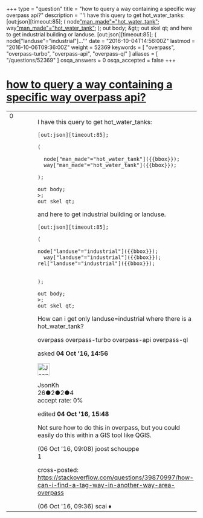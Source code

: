 +++
type = "question"
title = "how to query a way containing a specific way overpass api?"
description = '''I have this query to get hot_water_tanks: [out:json][timeout:85];  (   node[&quot;man_made&quot;=&quot;hot_water_tank&quot;]({{bbox}});  way[&quot;man_made&quot;=&quot;hot_water_tank&quot;]({{bbox}});  );  out body; &amp;gt;; out skel qt;  and here to get industrial building or landuse. [out:json][timeout:85];  (  node[&quot;landuse&quot;=&quot;industrial&quot;]...'''
date = "2016-10-04T14:56:00Z"
lastmod = "2016-10-06T09:36:00Z"
weight = 52369
keywords = [ "overpass", "overpass-turbo", "overpass-api", "overpass-ql" ]
aliases = [ "/questions/52369" ]
osqa_answers = 0
osqa_accepted = false
+++

<div class="headNormal">

# [how to query a way containing a specific way overpass api?](/questions/52369/how-to-query-a-way-containing-a-specific-way-overpass-api)

</div>

<div id="main-body">

<div id="askform">

<table id="question-table" style="width:100%;">
<colgroup>
<col style="width: 50%" />
<col style="width: 50%" />
</colgroup>
<tbody>
<tr>
<td style="width: 30px; vertical-align: top"><div class="vote-buttons">
<span id="post-52369-upvote" class="ajax-command post-vote up" rel="nofollow" title="I like this post (click again to cancel)"> </span>
<div id="post-52369-score" class="post-score" title="current number of votes">
0
</div>
<span id="post-52369-downvote" class="ajax-command post-vote down" rel="nofollow" title="I dont like this post (click again to cancel)"> </span> <span id="favorite-mark" class="ajax-command favorite-mark" rel="nofollow" title="mark/unmark this question as favorite (click again to cancel)"> </span>
<div id="favorite-count" class="favorite-count">
&#10;</div>
</div></td>
<td><div id="item-right">
<div class="question-body">
<p>I have this query to get hot_water_tanks:</p>
<pre><code>[out:json][timeout:85];
&#10;(
&#10;  node[&quot;man_made&quot;=&quot;hot_water_tank&quot;]({{bbox}});
  way[&quot;man_made&quot;=&quot;hot_water_tank&quot;]({{bbox}});
&#10;);
&#10;out body;
&gt;;
out skel qt;</code></pre>
<p>and here to get industrial building or landuse.</p>
<pre><code>[out:json][timeout:85];
&#10;(
&#10;node[&quot;landuse&quot;=&quot;industrial&quot;]({{bbox}});
  way[&quot;landuse&quot;=&quot;industrial&quot;]({{bbox}});
rel[&quot;landuse&quot;=&quot;industrial&quot;]({{bbox}});
&#10;
);
&#10;out body;
&gt;;
out skel qt;</code></pre>
<p>How can i get only landuse=industrial where there is a hot_water_tank?</p>
</div>
<div id="question-tags" class="tags-container tags">
<span class="post-tag tag-link-overpass" rel="tag" title="see questions tagged &#39;overpass&#39;">overpass</span> <span class="post-tag tag-link-overpass-turbo" rel="tag" title="see questions tagged &#39;overpass-turbo&#39;">overpass-turbo</span> <span class="post-tag tag-link-overpass-api" rel="tag" title="see questions tagged &#39;overpass-api&#39;">overpass-api</span> <span class="post-tag tag-link-overpass-ql" rel="tag" title="see questions tagged &#39;overpass-ql&#39;">overpass-ql</span>
</div>
<div id="question-controls" class="post-controls">
&#10;</div>
<div class="post-update-info-container">
<div class="post-update-info post-update-info-user">
<p>asked <strong>04 Oct '16, 14:56</strong></p>
<img src="https://secure.gravatar.com/avatar/fdd97ceec9f9544f1c9d7c57b1ee9707?s=32&amp;d=identicon&amp;r=g" class="gravatar" width="32" height="32" alt="JsonKh&#39;s gravatar image" />
<p><span>JsonKh</span><br />
<span class="score" title="26 reputation points">26</span><span title="2 badges"><span class="badge1">●</span><span class="badgecount">2</span></span><span title="2 badges"><span class="silver">●</span><span class="badgecount">2</span></span><span title="4 badges"><span class="bronze">●</span><span class="badgecount">4</span></span><br />
<span class="accept_rate" title="Rate of the user&#39;s accepted answers">accept rate:</span> <span title="JsonKh has no accepted answers">0%</span></p>
</div>
<div class="post-update-info post-update-info-edited">
<p><span> edited <strong>04 Oct '16, 15:48</strong> </span></p>
</div>
</div>
<div id="comments-container-52369" class="comments-container">
<span id="52377"></span>
<div id="comment-52377" class="comment">
<div id="post-52377-score" class="comment-score">
&#10;</div>
<div class="comment-text">
<p>Not sure how to do this in overpass, but you could easily do this within a GIS tool like QGIS.</p>
</div>
<div id="comment-52377-info" class="comment-info">
<span class="comment-age">(06 Oct '16, 09:08)</span> <span class="comment-user userinfo">joost schouppe</span>
</div>
</div>
<span id="52378"></span>
<div id="comment-52378" class="comment">
<div id="post-52378-score" class="comment-score">
1
</div>
<div class="comment-text">
<p>cross-posted: <a href="https://stackoverflow.com/questions/39870997/how-can-i-find-a-tag-way-in-another-way-area-overpass">https://stackoverflow.com/questions/39870997/how-can-i-find-a-tag-way-in-another-way-area-overpass</a></p>
</div>
<div id="comment-52378-info" class="comment-info">
<span class="comment-age">(06 Oct '16, 09:36)</span> <span class="comment-user userinfo">scai ♦</span>
</div>
</div>
</div>
<div id="comment-tools-52369" class="comment-tools">
&#10;</div>
<div class="clear">
&#10;</div>
<div id="comment-52369-form-container" class="comment-form-container">
&#10;</div>
<div class="clear">
&#10;</div>
</div></td>
</tr>
</tbody>
</table>

</div>

</div>

